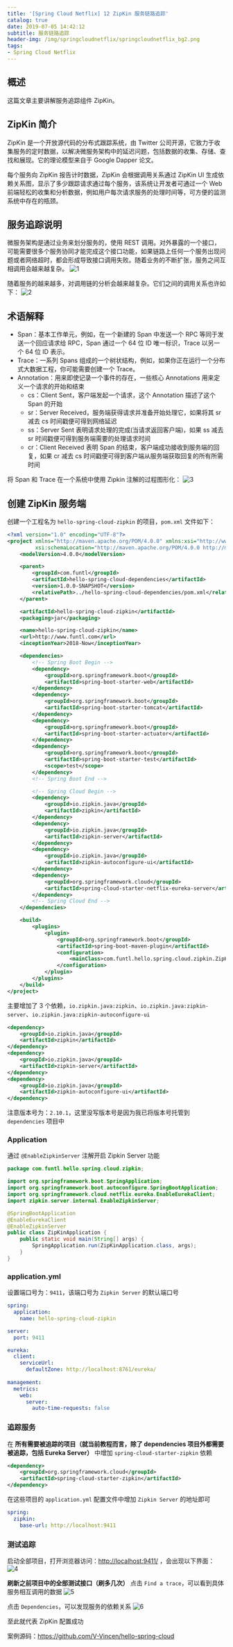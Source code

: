 ```yaml
---
title: '[Spring Cloud Netflix] 12 ZipKin 服务链路追踪'
catalog: true
date: 2019-07-05 14:42:12
subtitle: 服务链路追踪
header-img: /img/springcloudnetflix/springcloudnetflix_bg2.png
tags:
- Spring Cloud Netflix
---
```


## 概述
这篇文章主要讲解服务追踪组件 ZipKin。

## ZipKin 简介
ZipKin 是一个开放源代码的分布式跟踪系统，由 Twitter 公司开源，它致力于收集服务的定时数据，以解决微服务架构中的延迟问题，包括数据的收集、存储、查找和展现。它的理论模型来自于 Google Dapper 论文。

每个服务向 ZipKin 报告计时数据，ZipKin 会根据调用关系通过 ZipKin UI 生成依赖关系图，显示了多少跟踪请求通过每个服务，该系统让开发者可通过一个 Web 前端轻松的收集和分析数据，例如用户每次请求服务的处理时间等，可方便的监测系统中存在的瓶颈。

## 服务追踪说明
微服务架构是通过业务来划分服务的，使用 REST 调用。对外暴露的一个接口，可能需要很多个服务协同才能完成这个接口功能，如果链路上任何一个服务出现问题或者网络超时，都会形成导致接口调用失败。随着业务的不断扩张，服务之间互相调用会越来越复杂。
![1](1.png)

随着服务的越来越多，对调用链的分析会越来越复杂。它们之间的调用关系也许如下：
![2](2.png)

## 术语解释
- Span：基本工作单元，例如，在一个新建的 Span 中发送一个 RPC 等同于发送一个回应请求给 RPC，Span 通过一个 64 位 ID 唯一标识，Trace 以另一个 64 位 ID 表示。
- Trace：一系列 Spans 组成的一个树状结构，例如，如果你正在运行一个分布式大数据工程，你可能需要创建一个 Trace。
- Annotation：用来即使记录一个事件的存在，一些核心 Annotations 用来定义一个请求的开始和结束
    - cs：Client Sent，客户端发起一个请求，这个 Annotation 描述了这个 Span 的开始
    - sr：Server Received，服务端获得请求并准备开始处理它，如果将其 sr 减去 cs 时间戳便可得到网络延迟
    - ss：Server Sent 表明请求处理的完成(当请求返回客户端)，如果 ss 减去 sr 时间戳便可得到服务端需要的处理请求时间
    - cr：Client Received 表明 Span 的结束，客户端成功接收到服务端的回复，如果 cr 减去 cs 时间戳便可得到客户端从服务端获取回复的所有所需时间

将 Span 和 Trace 在一个系统中使用 Zipkin 注解的过程图形化：
![3](3.png)

## 创建 ZipKin 服务端
创建一个工程名为 `hello-spring-cloud-zipkin` 的项目，`pom.xml` 文件如下：
```xml
<?xml version="1.0" encoding="UTF-8"?>
<project xmlns="http://maven.apache.org/POM/4.0.0" xmlns:xsi="http://www.w3.org/2001/XMLSchema-instance"
         xsi:schemaLocation="http://maven.apache.org/POM/4.0.0 http://maven.apache.org/xsd/maven-4.0.0.xsd">
    <modelVersion>4.0.0</modelVersion>

    <parent>
        <groupId>com.funtl</groupId>
        <artifactId>hello-spring-cloud-dependencies</artifactId>
        <version>1.0.0-SNAPSHOT</version>
        <relativePath>../hello-spring-cloud-dependencies/pom.xml</relativePath>
    </parent>

    <artifactId>hello-spring-cloud-zipkin</artifactId>
    <packaging>jar</packaging>

    <name>hello-spring-cloud-zipkin</name>
    <url>http://www.funtl.com</url>
    <inceptionYear>2018-Now</inceptionYear>

    <dependencies>
        <!-- Spring Boot Begin -->
        <dependency>
            <groupId>org.springframework.boot</groupId>
            <artifactId>spring-boot-starter-web</artifactId>
        </dependency>
        <dependency>
            <groupId>org.springframework.boot</groupId>
            <artifactId>spring-boot-starter-tomcat</artifactId>
        </dependency>
        <dependency>
            <groupId>org.springframework.boot</groupId>
            <artifactId>spring-boot-starter-actuator</artifactId>
        </dependency>
        <dependency>
            <groupId>org.springframework.boot</groupId>
            <artifactId>spring-boot-starter-test</artifactId>
            <scope>test</scope>
        </dependency>
        <!-- Spring Boot End -->

        <!-- Spring Cloud Begin -->
        <dependency>
            <groupId>io.zipkin.java</groupId>
            <artifactId>zipkin</artifactId>
        </dependency>
        <dependency>
            <groupId>io.zipkin.java</groupId>
            <artifactId>zipkin-server</artifactId>
        </dependency>
        <dependency>
            <groupId>io.zipkin.java</groupId>
            <artifactId>zipkin-autoconfigure-ui</artifactId>
        </dependency>
        <dependency>
            <groupId>org.springframework.cloud</groupId>
            <artifactId>spring-cloud-starter-netflix-eureka-server</artifactId>
        </dependency>
        <!-- Spring Cloud End -->
    </dependencies>

    <build>
        <plugins>
            <plugin>
                <groupId>org.springframework.boot</groupId>
                <artifactId>spring-boot-maven-plugin</artifactId>
                <configuration>
                    <mainClass>com.funtl.hello.spring.cloud.zipkin.ZipKinApplication</mainClass>
                </configuration>
            </plugin>
        </plugins>
    </build>
</project>
```
主要增加了 3 个依赖，`io.zipkin.java:zipkin`、`io.zipkin.java:zipkin-server`、`io.zipkin.java:zipkin-autoconfigure-ui`
```xml
<dependency>
    <groupId>io.zipkin.java</groupId>
    <artifactId>zipkin</artifactId>
</dependency>
<dependency>
    <groupId>io.zipkin.java</groupId>
    <artifactId>zipkin-server</artifactId>
</dependency>
<dependency>
    <groupId>io.zipkin.java</groupId>
    <artifactId>zipkin-autoconfigure-ui</artifactId>
</dependency>
```
注意版本号为：`2.10.1`，这里没写版本号是因为我已将版本号托管到 `dependencies` 项目中

### Application
通过 `@EnableZipkinServer` 注解开启 Zipkin Server 功能
```java
package com.funtl.hello.spring.cloud.zipkin;

import org.springframework.boot.SpringApplication;
import org.springframework.boot.autoconfigure.SpringBootApplication;
import org.springframework.cloud.netflix.eureka.EnableEurekaClient;
import zipkin.server.internal.EnableZipkinServer;

@SpringBootApplication
@EnableEurekaClient
@EnableZipkinServer
public class ZipKinApplication {
    public static void main(String[] args) {
        SpringApplication.run(ZipKinApplication.class, args);
    }
}
```

### application.yml
设置端口号为：`9411`，该端口号为 `Zipkin Server` 的默认端口号
```yml
spring:
  application:
    name: hello-spring-cloud-zipkin

server:
  port: 9411

eureka:
  client:
    serviceUrl:
      defaultZone: http://localhost:8761/eureka/
      
management:
  metrics:
    web:
      server:
        auto-time-requests: false
```

### 追踪服务
在 **所有需要被追踪的项目（就当前教程而言，除了 dependencies 项目外都需要被追踪，包括 Eureka Server）** 中增加 `spring-cloud-starter-zipkin` 依赖
```xml
<dependency>
    <groupId>org.springframework.cloud</groupId>
    <artifactId>spring-cloud-starter-zipkin</artifactId>
</dependency>
```

在这些项目的 `application.yml` 配置文件中增加 `Zipkin Server` 的地址即可
```yml
spring:
  zipkin:
    base-url: http://localhost:9411
```

### 测试追踪
启动全部项目，打开浏览器访问：[http://localhost:9411/](https://v_vincen.gitee.io/404.html) ，会出现以下界面：
![4](4.png)

**刷新之前项目中的全部测试接口（刷多几次）**
点击 `Find a trace`，可以看到具体服务相互调用的数据
![5](5.png)

点击 `Dependencies`，可以发现服务的依赖关系
![6](6.png)

至此就代表 ZipKin 配置成功

案例源码：https://github.com/V-Vincen/hello-spring-cloud